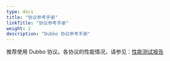 ```yaml
---
type: docs
title: "协议参考手册"
linkTitle: "协议参考手册"
weight: 2
description: "Dubbo 协议参考手册"
---
```


推荐使用 Dubbo 协议。各协议的性能情况，请参见：[性能测试报告](../../perf-test)

